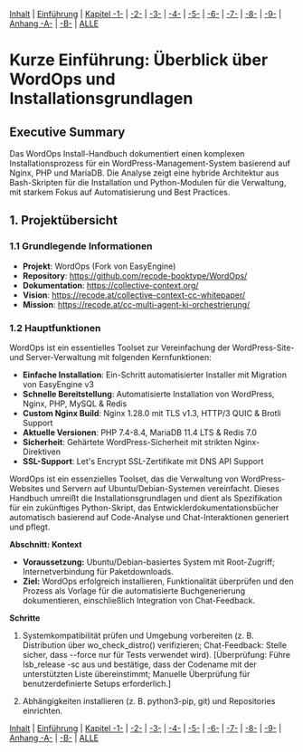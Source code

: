 [Inhalt](../install-handbook.md) | [Einführung](install-handbook-introduction.md) | [Kapitel -1-](install-handbook-chapter1.md) | [-2-](install-handbook-chapter2.md) | [-3-](install-handbook-chapter3.md) | [-4-](install-handbook-chapter4.md) | [-5-](install-handbook-chapter5.md) | [-6-](install-handbook-chapter6.md) | [-7-](install-handbook-chapter7.md) | [-8-](install-handbook-chapter8.md) | [-9-](install-handbook-chapter9.md) | [Anhang -A-](install-handbook-appendixa.md) | [-B-](install-handbook-appendixb.md) | [ALLE](install-handbook-all.md)

# Kurze Einführung: Überblick über WordOps und Installationsgrundlagen

## Executive Summary

Das WordOps Install-Handbuch dokumentiert einen komplexen Installationsprozess für ein WordPress-Management-System basierend auf Nginx, PHP und MariaDB. Die Analyse zeigt eine hybride Architektur aus Bash-Skripten für die Installation und Python-Modulen für die Verwaltung, mit starkem Fokus auf Automatisierung und Best Practices.

## 1. Projektübersicht

### 1.1 Grundlegende Informationen
- **Projekt**: WordOps (Fork von EasyEngine)
- **Repository**: https://github.com/recode-booktype/WordOps/
- **Dokumentation**: https://collective-context.org/
- **Vision**: https://recode.at/collective-context-cc-whitepaper/
- **Mission**: https://recode.at/cc-multi-agent-ki-orchestrierung/

### 1.2 Hauptfunktionen
WordOps ist ein essentielles Toolset zur Vereinfachung der WordPress-Site- und Server-Verwaltung mit folgenden Kernfunktionen:
- **Einfache Installation**: Ein-Schritt automatisierter Installer mit Migration von EasyEngine v3
- **Schnelle Bereitstellung**: Automatisierte Installation von WordPress, Nginx, PHP, MySQL & Redis
- **Custom Nginx Build**: Nginx 1.28.0 mit TLS v1.3, HTTP/3 QUIC & Brotli Support
- **Aktuelle Versionen**: PHP 7.4-8.4, MariaDB 11.4 LTS & Redis 7.0
- **Sicherheit**: Gehärtete WordPress-Sicherheit mit strikten Nginx-Direktiven
- **SSL-Support**: Let's Encrypt SSL-Zertifikate mit DNS API Support

WordOps ist ein essenzielles Toolset, das die Verwaltung von WordPress-Websites und Servern auf Ubuntu/Debian-Systemen vereinfacht. Dieses Handbuch umreißt die Installationsgrundlagen und dient als Spezifikation für ein zukünftiges Python-Skript, das Entwicklerdokumentationsbücher automatisch basierend auf Code-Analyse und Chat-Interaktionen generiert und pflegt.

**Abschnitt: Kontext**
- **Voraussetzung:** Ubuntu/Debian-basiertes System mit Root-Zugriff; Internetverbindung für Paketdownloads.
- **Ziel:** WordOps erfolgreich installieren, Funktionalität überprüfen und den Prozess als Vorlage für die automatisierte Buchgenerierung dokumentieren, einschließlich Integration von Chat-Feedback.

**Schritte**
1. Systemkompatibilität prüfen und Umgebung vorbereiten (z. B. Distribution über wo_check_distro() verifizieren; Chat-Feedback: Stelle sicher, dass --force nur für Tests verwendet wird).
[Überprüfung: Führe lsb_release -sc aus und bestätige, dass der Codename mit der unterstützten Liste übereinstimmt; Manuelle Überprüfung für benutzerdefinierte Setups erforderlich.]

2. Abhängigkeiten installieren (z. B. python3-pip, git) und Repositories einrichten.

[Inhalt](../install-handbook.md) | [Einführung](install-handbook-introduction.md) | [Kapitel -1-](install-handbook-chapter1.md) | [-2-](install-handbook-chapter2.md) | [-3-](install-handbook-chapter3.md) | [-4-](install-handbook-chapter4.md) | [-5-](install-handbook-chapter5.md) | [-6-](install-handbook-chapter6.md) | [-7-](install-handbook-chapter7.md) | [-8-](install-handbook-chapter8.md) | [-9-](install-handbook-chapter9.md) | [Anhang -A-](install-handbook-appendixa.md) | [-B-](install-handbook-appendixb.md) | [ALLE](install-handbook-all.md)

